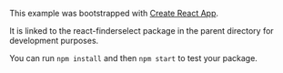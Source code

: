 This example was bootstrapped with [Create React App](https://github.com/facebook/create-react-app).

It is linked to the react-finderselect package in the parent directory for development purposes.

You can run `npm install` and then `npm start` to test your package.
